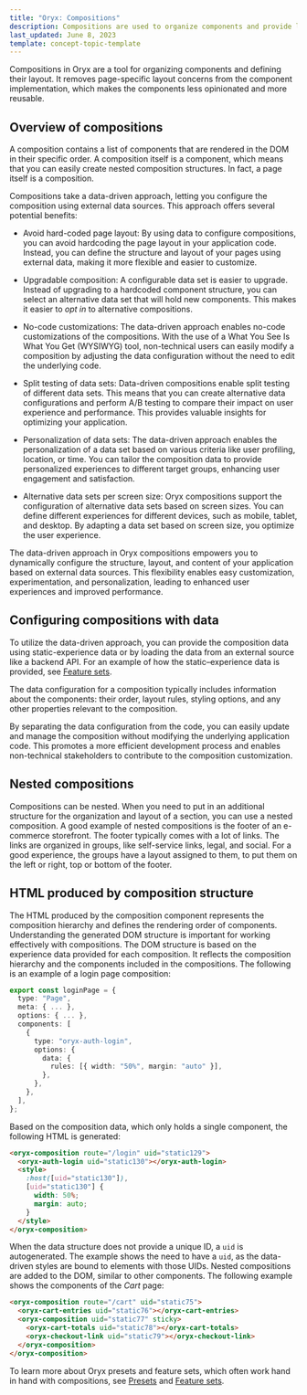 ```yaml
---
title: "Oryx: Compositions"
description: Compositions are used to organize components and provide layout in Oryx applications
last_updated: June 8, 2023
template: concept-topic-template
---
```


Compositions in Oryx are a tool for organizing components and defining their layout. It removes page-specific layout concerns from the component implementation, which makes the components less opinionated and more reusable.

## Overview of compositions

A composition contains a list of components that are rendered in the DOM in their specific order. A composition itself is a component, which means that you can easily create nested composition structures. In fact, a page itself is a composition.

Compositions take a data-driven approach, letting you configure the composition using external data sources. This approach offers several potential benefits:

- Avoid hard-coded page layout: By using data to configure compositions, you can avoid hardcoding the page layout in your application code. Instead, you can define the structure and layout of your pages using external data, making it more flexible and easier to customize.

- Upgradable composition: A configurable data set is easier to upgrade. Instead of upgrading to a hardcoded component structure, you can select an alternative data set that will hold new components. This makes it easier to _opt in_ to alternative compositions.

- No-code customizations: The data-driven approach enables no-code customizations of the compositions. With the use of a What You See Is What You Get (WYSIWYG) tool, non-technical users can easily modify a composition by adjusting the data configuration without the need to edit the underlying code.

- Split testing of data sets: Data-driven compositions enable split testing of different data sets. This means that you can create alternative data configurations and perform A/B testing to compare their impact on user experience and performance. This provides valuable insights for optimizing your application.

- Personalization of data sets: The data-driven approach enables the personalization of a data set based on various criteria like user profiling, location, or time. You can tailor the composition data to provide personalized experiences to different target groups, enhancing user engagement and satisfaction.

- Alternative data sets per screen size: Oryx compositions support the configuration of alternative data sets based on screen sizes. You can define different experiences for different devices, such as mobile, tablet, and desktop. By adapting a data set based on screen size, you optimize the user experience.

The data-driven approach in Oryx compositions empowers you to dynamically configure the structure, layout, and content of your application based on external data sources. This flexibility enables easy customization, experimentation, and personalization, leading to enhanced user experiences and improved performance.

## Configuring compositions with data

To utilize the data-driven approach, you can provide the composition data using static-experience data or by loading the data from an external source like a backend API. For an example of how the static–experience data is provided, see [Feature sets](/docs/scos/dev/front-end-development/{{page.version}}/oryx/oryx-feature-sets.html).

The data configuration for a composition typically includes information about the components: their order, layout rules, styling options, and any other properties relevant to the composition.

By separating the data configuration from the code, you can easily update and manage the composition without modifying the underlying application code. This promotes a more efficient development process and enables non-technical stakeholders to contribute to the composition customization.

## Nested compositions

Compositions can be nested. When you need to put in an additional structure for the organization and layout of a section, you can use a nested composition. A good example of nested compositions is the footer of an e-commerce storefront. The footer typically comes with a lot of links. The links are organized in groups, like self-service links, legal, and social. For a good experience, the groups have a layout assigned to them, to put them on the left or right, top or bottom of the footer.

## HTML produced by composition structure

The HTML produced by the composition component represents the composition hierarchy and defines the rendering order of components. Understanding the generated DOM structure is important for working effectively with compositions. The DOM structure is based on the experience data provided for each composition. It reflects the composition hierarchy and the components included in the compositions. The following is an example of a login page composition:

```ts
export const loginPage = {
  type: "Page",
  meta: { ... },
  options: { ... },
  components: [
    {
      type: "oryx-auth-login",
      options: {
        data: {
          rules: [{ width: "50%", margin: "auto" }],
        },
      },
    },
  ],
};
```

Based on the composition data, which only holds a single component, the following HTML is generated:

```html
<oryx-composition route="/login" uid="static129">
  <oryx-auth-login uid="static130"></oryx-auth-login>
  <style>
    :host([uid="static130"]),
    [uid="static130"] {
      width: 50%;
      margin: auto;
    }
  </style>
</oryx-composition>
```

When the data structure does not provide a unique ID, a `uid` is autogenerated. The example shows the need to have a `uid`, as the data-driven styles are bound to elements with those UIDs. Nested compositions are added to the DOM, similar to other components. The following example shows the components of the *Cart* page:

```html
<oryx-composition route="/cart" uid="static75">
  <oryx-cart-entries uid="static76"></oryx-cart-entries>
  <oryx-composition uid="static77" sticky>
    <oryx-cart-totals uid="static78"></oryx-cart-totals>
    <oryx-checkout-link uid="static79"></oryx-checkout-link>
  </oryx-composition>
</oryx-composition>
```

To learn more about Oryx presets and feature sets, which often work hand in hand with compositions, see [Presets](/docs/scos/dev/front-end-development/{{page.version}}/oryx/oryx-presets.html) and [Feature sets](/docs/scos/dev/front-end-development/{{page.version}}/oryx/oryx-feature-sets.html).
